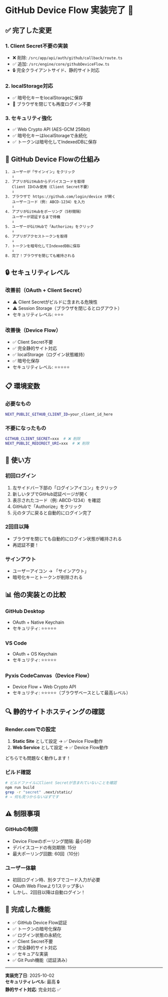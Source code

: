 # GitHub Device Flow 実装完了 🎉

## ✅ 完了した変更

### 1. **Client Secret不要の実装**
- ❌ 削除: `/src/app/api/auth/github/callback/route.ts`
- ✅ 追加: `/src/engine/core/githubDeviceFlow.ts`
- 🔒 完全クライアントサイド、静的サイト対応

### 2. **localStorage対応**
- ✅ 暗号化キーをlocalStorageに保存
- 🔄 ブラウザを閉じても再度ログイン不要

### 3. **セキュリティ強化**
- ✅ Web Crypto API (AES-GCM 256bit)
- ✅ 暗号化キーはlocalStorageで永続化
- ✅ トークンは暗号化してIndexedDBに保存

## 🚀 GitHub Device Flowの仕組み

```
1. ユーザーが「サインイン」をクリック
   ↓
2. アプリがGitHubからデバイスコードを取得
   Client IDのみ使用（Client Secret不要）
   ↓
3. ブラウザで https://github.com/login/device が開く
   ユーザーコード（例: ABCD-1234）を入力
   ↓
4. アプリがGitHubをポーリング（5秒間隔）
   ユーザーが認証するまで待機
   ↓
5. ユーザーがGitHubで「Authorize」をクリック
   ↓
6. アプリがアクセストークンを取得
   ↓
7. トークンを暗号化してIndexedDBに保存
   ↓
8. 完了！ブラウザを閉じても維持される
```

## 🔒 セキュリティレベル

### 改善前（OAuth + Client Secret）
- ⚠️ Client Secretがビルドに含まれる危険性
- ⚠️ Session Storage（ブラウザを閉じるとログアウト）
- セキュリティレベル: ⭐⭐⭐

### 改善後（Device Flow）
- ✅ Client Secret不要
- ✅ 完全静的サイト対応
- ✅ localStorage（ログイン状態維持）
- ✅ 暗号化保存
- セキュリティレベル: ⭐⭐⭐⭐⭐

## 📋 環境変数

### 必要なもの
```bash
NEXT_PUBLIC_GITHUB_CLIENT_ID=your_client_id_here
```

### 不要になったもの
```bash
GITHUB_CLIENT_SECRET=xxx  # ❌ 削除
NEXT_PUBLIC_REDIRECT_URI=xxx  # ❌ 削除
```

## 🎯 使い方

### 初回ログイン
1. 左サイドバー下部の「ログインアイコン」をクリック
2. 新しいタブでGitHub認証ページが開く
3. 表示されたコード（例: ABCD-1234）を確認
4. GitHubで「Authorize」をクリック
5. 元のタブに戻ると自動的にログイン完了

### 2回目以降
- ブラウザを閉じても自動的にログイン状態が維持される
- 再認証不要！

### サインアウト
- ユーザーアイコン → 「サインアウト」
- 暗号化キーとトークンが削除される

## 📊 他の実装との比較

### GitHub Desktop
- OAuth + Native Keychain
- セキュリティ: ⭐⭐⭐⭐⭐

### VS Code
- OAuth + OS Keychain
- セキュリティ: ⭐⭐⭐⭐⭐

### Pyxis CodeCanvas（Device Flow）
- Device Flow + Web Crypto API
- セキュリティ: ⭐⭐⭐⭐⭐（ブラウザベースとして最高レベル）

## 🔍 静的サイトホスティングの確認

### Render.comでの設定
1. **Static Site** として設定 → ✅ Device Flow動作
2. **Web Service** として設定 → ✅ Device Flow動作

どちらでも問題なく動作します！

### ビルド確認
```bash
# ビルドファイルにClient Secretが含まれていないことを確認
npm run build
grep -r "secret" .next/static/
# → 何も見つからないはずです
```

## ⚠️ 制限事項

### GitHubの制限
- Device Flowのポーリング間隔: 最小5秒
- デバイスコードの有効期限: 15分
- 最大ポーリング回数: 60回（10分）

### ユーザー体験
- 初回ログイン時、別タブでコード入力が必要
- OAuth Web Flowより1ステップ多い
- しかし、2回目以降は自動ログイン！

## 🎉 完成した機能

- ✅ GitHub Device Flow認証
- ✅ トークンの暗号化保存
- ✅ ログイン状態の永続化
- ✅ Client Secret不要
- ✅ 完全静的サイト対応
- ✅ セキュアな実装
- ✅ Git Push機能（認証済み）

---

**実装完了日**: 2025-10-02  
**セキュリティレベル**: 最高 🔒  
**静的サイト対応**: 完全対応 ✅
